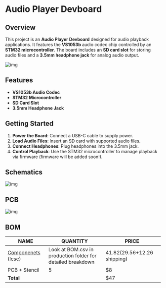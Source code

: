 # Audio Player Devboard

## Overview

This project is an **Audio Player Devboard** designed for audio playback applications. It features the **VS1053b** audio codec chip controlled by an **STM32 microcontroller**. The board includes an **SD card slot** for storing audio files and a **3.5mm headphone jack** for analog audio output.

![img](https://hc-cdn.hel1.your-objectstorage.com/s/v3/9226cbe3f45ce33fdd4d1c2e539326bb5c96e880_image.png)
## Features

- **VS1053b Audio Codec**
- **STM32 Microcontroller**
- **SD Card Slot**
- **3.5mm Headphone Jack**


## Getting Started

1. **Power the Board**: Connect a USB-C cable to supply power.
2. **Load Audio Files**: Insert an SD card with supported audio files.
3. **Connect Headphones**: Plug headphones into the 3.5mm jack.
4. **Control Playback**: Use the STM32 microcontroller to manage playback via firmware (firmware will be added soon!).


## Schematics
![img](https://hc-cdn.hel1.your-objectstorage.com/s/v3/139ca9497bda8e32f69f4efbdf61442b3206ae31_image.png)


## PCB
![img](https://hc-cdn.hel1.your-objectstorage.com/s/v3/e5ceb08c0db1686d8e0947eb693d4bf32bcc2801_image.png)


## BOM

| NAME               | QUANTITY | PRICE                       |
| ------------------ | -------- | --------------------------- |
| [Componenets](./src/production/BOM.csv) (lcsc)  | Look at BOM.csv in production folder for detailed breakdown     | 41.82(29.56+12.26 shipping) |
| PCB + Stencil                | 5        | $8                          |
| **Total**          |          | $47                         |
